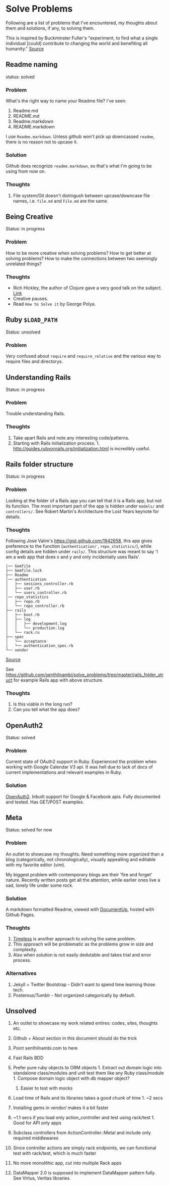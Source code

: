 # Solve Problems

Following are a list of problems that I've encountered, my thoughts about them and solutions, if any, to solving them.

This is inspired by Buckminster Fuller's "experiment, to find what a single individual [could] contribute to changing the world and benefiting all humanity." [Source](https://en.wikipedia.org/wiki/Buckminster_Fuller#Bankruptcy_and_depression)

## Readme naming
status: solved

### Problem

What's the right way to name your Readme file? I've seen:
  1. Readme.md
  1. README.md
  1. Readme.markdown
  1. README.markdown

I use `Readme.markdown`. Unless github won't pick up downcassed `readme`, there is no reason not to upcase it.

### Solution

Github does recognize `readme.markdown`, so that's what I'm going to be using from now on.

### Thoughts

1. File system/Git doesn't distingush between upcase/downcase file names, i.e. `file.md` and `File.md` are the same.

## Being Creative
Status: in progress

### Problem

How to be more creative when solving problems?
How to get better at solving problems?
How to make the connections between two seemingly unrelated things?

### Thoughts

* Rich Hickley, the author of Clojure gave a very good talk on the subject. [Link](https://blip.tv/clojure/hammock-driven-development-4475586)
* Creative pauses.
* Read `How to Solve it` by George Polya.

## Ruby `$LOAD_PATH`
Status: unsolved

### Problem

Very confused about `require` and `require_relative` and the various way to require files and directorys.

## Understanding Rails
Status: in progress

### Problem

Trouble understanding Rails.

### Thoughts

1. Take apart Rails and note any interesting code/patterns.
  1. Starting with Rails initialization process.
    1. http://guides.rubyonrails.org/initialization.html is incredibly useful.

## Rails folder structure
Status: in progress

### Problem

Looking at the folder of a Rails app you can tell that it is a Rails app, but not its function. The most important part of the app is hidden under `models/` and `controllers/`. See Robert Martin's Architecture the Lost Years keynote for details.

### Thoughts

Following Jose Valim's https://gist.github.com/1942658, this app gives preference to the function (`authentication/` , `repo_statistics/`), while config details are hidden under `rails/`. This structure was meant to say 'I am a web app that does x and y and only incidentally uses Rails'.

````
|── Gemfile
├── Gemfile.lock
├── Readme
│── authentication
│   ├── sessions_controller.rb
│   ├── user.rb
│   └── users_controller.rb
│── repo_statistics
│   ├── repo.rb
│   └── repo_controller.rb
├── rails
│   ├── boot.rb
│   ├── log
│   │   ├── development.log
│   │   └── production.log
│   └── rack.ru
├── spec
│   └── acceptance
│   └── authentication_spec.rb
└── vendor
````

[Source](https://gist.github.com/2146566)

See https://github.com/senthilnambi/solve_problems/tree/master/rails_folder_struct for example Rails app with above structure.

### Thoughts

1. Is this viable in the long run?
1. Can you tell what the app does?

## OpenAuth2
Status: solved

### Problem

Current state of OAuth2 support in Ruby. Experienced the problem when working with Google Calendar V3 api. It was hell due to lack of docs of current implementations and relevant examples in Ruby.

### Solution

[OpenAuth2](http://senthilnambi.github.com/OpenAuth2). Inbuilt support for Google & Facebook apis. Fully documented and tested. Has GET/POST examples.

## Meta
Status: solved for now

### Problem

An outlet to showcase my thoughts. Need something more organized than a blog (categorically, not chronologically), visually appealling and editable with my favorite editor (vim).

My biggest problem with contemporary blogs are their 'fire and forget' nature. Recently written posts get all the attention, while earlier ones live a sad, lonely life under some rock.

### Solution

A markdown formatted Readme, viewed with [DocumentUp](http://documentup.com/#hosted), hosted with Github Pages.

### Thoughts

1. [Timeless](http://timelessrepo.com/timeless) is another approach to solving the same problem.
1. This approach will be problematic as the problems grow in size and complexity.
1. Also when solution is not easily dedutable and takes trial and error process.

### Alternatives
 1. Jekyll + Twitter Bootstrap - Didn't want to spend time learning those tech.
 1. Posterous/Tumblr - Not organized categorically by default.

## Unsolved

1. An outlet to showcase my work related entires: codes, sites, thoughts etc.
  1. Github + About section in this document should do the trick
  1. Point senthilnambi.com to here

1. Fast Rails BDD
  1. Prefer pure ruby objects to ORM objects
    1. Extract out domain logic into standalone class/modules and unit test them like any Ruby class/module
    1. Compose domain logic object with db mapper object?
      1. Easier to test with mocks
  1. Load time of Rails and its libraries takes a good chunk of time
    1. ~2 secs
  1. Installing gems in vendor/ makes it a bit faster
  1. ~1.1 secs if you load only action_controller and test using rack/test
    1. Good for API only apps
  1. Subclass controllers from ActionController::Metal and include only required middlewares
  1. Since controller actions are simply rack endpoints, we can functional test with rack/test, which is much faster
  1. No more monolithic app, cut into multiple Rack apps
  1. DataMapper 2.0 is supposed to implement DataMapper pattern fully. See Virtus, Veritas libraries.
